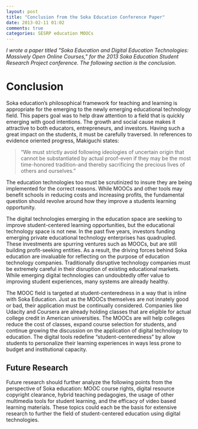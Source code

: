 ```yaml
---
layout: post
title: "Conclusion from the Soka Education Conference Paper"
date: 2013-02-11 01:02
comments: true
categories: SESRP education MOOCs
---
```


*I wrote a paper titled "Soka Education and Digital Education Technologies: Massively Open Online Courses," for the 2013 Soka Education Student Research Project conference. The following section is the conclusion.*

# Conclusion
Soka education’s philosophical framework for teaching and learning is appropriate for the emerging to the newly emerging educational technology field. This papers goal was to help draw attention to a field that is quickly emerging with good intentions. The growth and social cause makes it attractive to both educators, entrepreneurs, and investors. Having such a great impact on the students, it must be carefully traversed. In references to evidence oriented progress, Makiguchi states:

> “We must strictly avoid following ideologies of uncertain origin that cannot be substantiated by actual proof-even if they may be the most time-honored tradition-and thereby sacrificing the precious lives of others and ourselves.”

The education technologies too must be scrutinized to insure they are being implemented for the correct reasons. While MOOCs and other tools may benefit schools in reducing costs and increasing profits, the fundamental question should revolve around how they improve a students learning opportunity.

The digital technologies emerging in the education space are seeking to improve student-centered learning opportunities, but the educational technology space is not new. In the past five years, investors funding emerging private educational technology enterprises has quadrupled. These investments are spurring ventures such as MOOCs, but are still building profit-seeking entities. As a result, the driving forces behind Soka education are invaluable for reflecting on the purpose of education technology companies. Traditionally disruptive technology companies must be extremely careful in their disruption of existing educational markets. While emerging digital technologies can undoubtedly offer value to improving student experiences, many systems are already healthy.

The MOOC field is targeted at student-centeredness in a way that is inline with Soka Education. Just as the MOOCs themselves are not innately good or bad, their application must be continually considered. Companies like Udacity and Coursera are already holding classes that are eligible for actual college credit in American universities. The MOOCs are will help colleges reduce the cost of classes, expand course selection for students, and continue growing the discussion on the application of digital technology to education. The digital tools redefine “student-centeredness” by allow students to personalize their learning experiences in ways less prone to budget and institutional capacity. 

## Future Research

Future research should further analyze the following points from the perspective of Soka education: MOOC course rights, digital resource copyright clearance, hybrid teaching pedagogies, the usage of other multimedia tools for student learning, and the efficacy of video based learning materials. These topics could each be the basis for extensive research to further the field of student-centered education using digital technologies.

